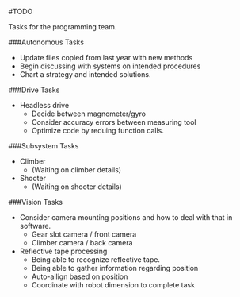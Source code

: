 #TODO

Tasks for the programming team.

###Autonomous Tasks

- Update files copied from last year with new methods
- Begin discussing with systems on intended procedures
- Chart a strategy and intended solutions.

###Drive Tasks

- Headless drive
    - Decide between magnometer/gyro
    - Consider accuracy errors between measuring tool
    - Optimize code by reduing function calls.

###Subsystem Tasks

- Climber
    - (Waiting on climber details)
- Shooter
    - (Waiting on shooter details)

###Vision Tasks

- Consider camera mounting positions and how to deal with that in software.
    - Gear slot camera / front camera
    - Climber camera / back camera
- Reflective tape processing
    - Being able to recognize reflective tape.
    - Being able to gather information regarding position
    - Auto-allign based on position
    - Coordinate with robot dimension to complete task
